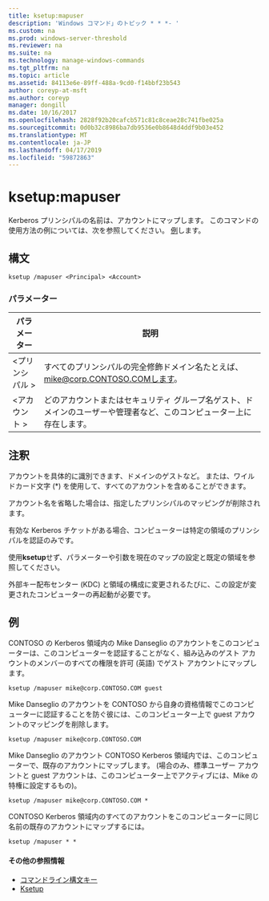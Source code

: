 ```yaml
---
title: ksetup:mapuser
description: 'Windows コマンド」のトピック * * *- '
ms.custom: na
ms.prod: windows-server-threshold
ms.reviewer: na
ms.suite: na
ms.technology: manage-windows-commands
ms.tgt_pltfrm: na
ms.topic: article
ms.assetid: 84113e6e-89ff-488a-9cd0-f14bbf23b543
author: coreyp-at-msft
ms.author: coreyp
manager: dongill
ms.date: 10/16/2017
ms.openlocfilehash: 2828f92b20cafcb571c81c8ceae28c741fbe025a
ms.sourcegitcommit: 0d0b32c8986ba7db9536e0b8648d4ddf9b03e452
ms.translationtype: MT
ms.contentlocale: ja-JP
ms.lasthandoff: 04/17/2019
ms.locfileid: "59872863"
---
```

# <a name="ksetupmapuser"></a>ksetup:mapuser



Kerberos プリンシパルの名前は、アカウントにマップします。 このコマンドの使用方法の例については、次を参照してください。 [例](#BKMK_Examples)します。

## <a name="syntax"></a>構文

```
ksetup /mapuser <Principal> <Account>
```

### <a name="parameters"></a>パラメーター

|パラメーター|説明|
|---------|-----------|
|\<プリンシパル >|すべてのプリンシパルの完全修飾ドメイン名たとえば、mike@corp.CONTOSO.COMします。|
|\<アカウント >|どのアカウントまたはセキュリティ グループ名ゲスト、ドメインのユーザーや管理者など、このコンピューター上に存在します。|

## <a name="remarks"></a>注釈

アカウントを具体的に識別できます、ドメインのゲストなど。 または、ワイルドカード文字 (*) を使用して、すべてのアカウントを含めることができます。

アカウント名を省略した場合は、指定したプリンシパルのマッピングが削除されます。

有効な Kerberos チケットがある場合、コンピューターは特定の領域のプリンシパルを認証のみです。

使用**ksetup**せず、パラメーターや引数を現在のマップの設定と既定の領域を参照してください。

外部キー配布センター (KDC) と領域の構成に変更されるたびに、この設定が変更されたコンピューターの再起動が必要です。

## <a name="BKMK_Examples"></a>例

CONTOSO の Kerberos 領域内の Mike Danseglio のアカウントをこのコンピューターは、このコンピューターを認証することがなく、組み込みのゲスト アカウントのメンバーのすべての権限を許可 (英語) でゲスト アカウントにマップします。
```
ksetup /mapuser mike@corp.CONTOSO.COM guest
```
Mike Danseglio のアカウントを CONTOSO から自身の資格情報でこのコンピューターに認証することを防ぐ彼には、このコンピューター上で guest アカウントのマッピングを削除します。
```
ksetup /mapuser mike@corp.CONTOSO.COM 
```
Mike Danseglio のアカウント CONTOSO Kerberos 領域内では、このコンピューターで、既存のアカウントにマップします。 (場合のみ、標準ユーザー アカウントと guest アカウントは、このコンピューター上でアクティブには、Mike の特権に設定するもの)。
```
ksetup /mapuser mike@corp.CONTOSO.COM *
```
CONTOSO Kerberos 領域内のすべてのアカウントをこのコンピューターに同じ名前の既存のアカウントにマップするには。
```
ksetup /mapuser * *
```

#### <a name="additional-references"></a>その他の参照情報

-   [コマンドライン構文キー](command-line-syntax-key.md)
-   [Ksetup](ksetup.md)